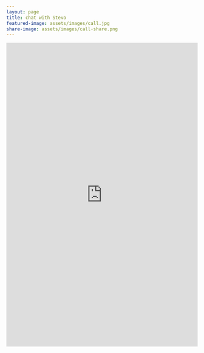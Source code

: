 ```yaml
---
layout: page
title: chat with Stevo
featured-image: assets/images/call.jpg
share-image: assets/images/call-share.png
---
```


<iframe src="https://app.acuityscheduling.com/schedule.php?owner=11454746&appointmentType=3245394" width="100%" height="800" frameBorder="0"></iframe>
<script src="https://d3gxy7nm8y4yjr.cloudfront.net/js/embed.js" type="text/javascript"></script>

